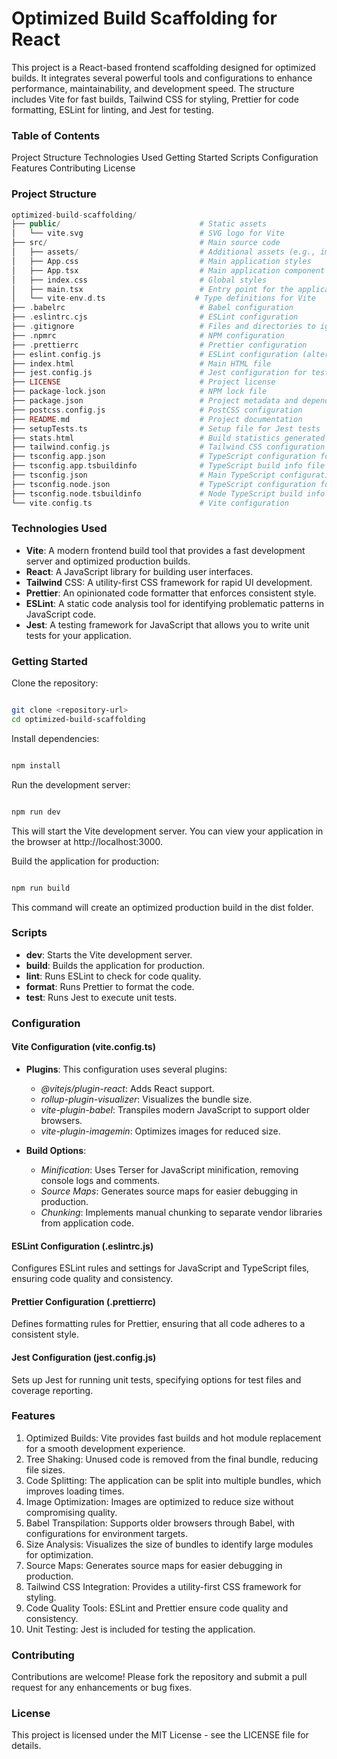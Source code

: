# Optimized Build Scaffolding for React

This project is a React-based frontend scaffolding designed for optimized builds. It integrates several powerful tools and configurations to enhance performance, maintainability, and development speed. The structure includes Vite for fast builds, Tailwind CSS for styling, Prettier for code formatting, ESLint for linting, and Jest for testing.

### Table of Contents
Project Structure
Technologies Used
Getting Started
Scripts
Configuration
Features
Contributing
License


### Project Structure
```php
optimized-build-scaffolding/
├── public/                               # Static assets
│   └── vite.svg                          # SVG logo for Vite
├── src/                                  # Main source code
│   ├── assets/                           # Additional assets (e.g., images, fonts)
│   ├── App.css                           # Main application styles
│   ├── App.tsx                           # Main application component
│   ├── index.css                         # Global styles
│   ├── main.tsx                          # Entry point for the application
│   └── vite-env.d.ts                    # Type definitions for Vite
├── .babelrc                              # Babel configuration
├── .eslintrc.cjs                         # ESLint configuration
├── .gitignore                            # Files and directories to ignore by Git
├── .npmrc                                # NPM configuration
├── .prettierrc                           # Prettier configuration
├── eslint.config.js                      # ESLint configuration (alternative)
├── index.html                            # Main HTML file
├── jest.config.js                        # Jest configuration for testing
├── LICENSE                               # Project license
├── package-lock.json                     # NPM lock file
├── package.json                          # Project metadata and dependencies
├── postcss.config.js                     # PostCSS configuration
├── README.md                             # Project documentation
├── setupTests.ts                         # Setup file for Jest tests
├── stats.html                            # Build statistics generated by Vite
├── tailwind.config.js                    # Tailwind CSS configuration
├── tsconfig.app.json                     # TypeScript configuration for the app
├── tsconfig.app.tsbuildinfo              # TypeScript build info file
├── tsconfig.json                         # Main TypeScript configuration
├── tsconfig.node.json                    # TypeScript configuration for Node
├── tsconfig.node.tsbuildinfo             # Node TypeScript build info file
└── vite.config.ts                        # Vite configuration

```
### Technologies Used
- **Vite**: A modern frontend build tool that provides a fast development server and optimized production builds.
- **React**: A JavaScript library for building user interfaces.
- **Tailwind** CSS: A utility-first CSS framework for rapid UI development.
- **Prettier**: An opinionated code formatter that enforces consistent style.
- **ESLint**: A static code analysis tool for identifying problematic patterns in JavaScript code.
- **Jest**: A testing framework for JavaScript that allows you to write unit tests for your application.

### Getting Started
Clone the repository:

```bash

git clone <repository-url>
cd optimized-build-scaffolding
```
Install dependencies:

```bash

npm install
```
Run the development server:

```bash

npm run dev
```
This will start the Vite development server. You can view your application in the browser at http://localhost:3000.

Build the application for production:

```bash

npm run build
```
This command will create an optimized production build in the dist folder.


### Scripts
- **dev**: Starts the Vite development server.
- **build**: Builds the application for production.
- **lint**: Runs ESLint to check for code quality.
- **format**: Runs Prettier to format the code.
- **test**: Runs Jest to execute unit tests.

### Configuration
#### Vite Configuration (vite.config.ts)
- **Plugins**: This configuration uses several plugins:

  - *@vitejs/plugin-react*: Adds React support.
  - *rollup-plugin-visualizer*: Visualizes the bundle size.
  - *vite-plugin-babel*: Transpiles modern JavaScript to support older browsers.
  - *vite-plugin-imagemin*: Optimizes images for reduced size.
- **Build Options**:

  - *Minification*: Uses Terser for JavaScript minification, removing console logs and comments.
  - *Source Maps*: Generates source maps for easier debugging in production.
  - *Chunking*: Implements manual chunking to separate vendor libraries from application code.
#### ESLint Configuration (.eslintrc.js)
Configures ESLint rules and settings for JavaScript and TypeScript files, ensuring code quality and consistency.

#### Prettier Configuration (.prettierrc)
Defines formatting rules for Prettier, ensuring that all code adheres to a consistent style.

#### Jest Configuration (jest.config.js)
Sets up Jest for running unit tests, specifying options for test files and coverage reporting.

### Features
1. Optimized Builds: Vite provides fast builds and hot module replacement for a smooth development experience.
2. Tree Shaking: Unused code is removed from the final bundle, reducing file sizes.
3. Code Splitting: The application can be split into multiple bundles, which improves loading times.
4. Image Optimization: Images are optimized to reduce size without compromising quality.
5. Babel Transpilation: Supports older browsers through Babel, with configurations for environment targets.
6. Size Analysis: Visualizes the size of bundles to identify large modules for optimization.
7. Source Maps: Generates source maps for easier debugging in production.
8. Tailwind CSS Integration: Provides a utility-first CSS framework for styling.
9. Code Quality Tools: ESLint and Prettier ensure code quality and consistency.
10. Unit Testing: Jest is included for testing the application.
### Contributing
Contributions are welcome! Please fork the repository and submit a pull request for any enhancements or bug fixes.

### License
This project is licensed under the MIT License - see the LICENSE file for details.